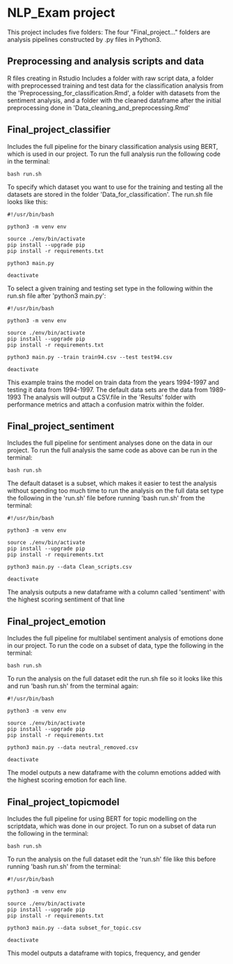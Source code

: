 # NLP_Exam project
This project includes five folders:
The four "Final_project..." folders are analysis pipelines constructed by .py files in Python3. 
## Preprocessing and analysis scripts and data
R files creating in Rstudio
Includes a folder with raw script data, a folder with preprocessed training and test data for the classification analysis from the 'Preprocessing_for_classification.Rmd',
a folder with datasets from the sentiment analysis, and a folder with the cleaned dataframe after the initial preprocessing done in 'Data_cleaning_and_preprocessing.Rmd' 

## Final_project_classifier
Includes the full pipeline for the binary classification analysis using BERT, which is used in our project. 
To run the full analysis run the following code in the terminal:
```
bash run.sh
```
To specify which dataset you want to use for the training and testing all the datasets are stored in the folder 'Data_for_classification'.
The run.sh file looks like this:
```
#!/usr/bin/bash

python3 -m venv env

source ./env/bin/activate
pip install --upgrade pip
pip install -r requirements.txt

python3 main.py 

deactivate
```
To select a given training and testing set type in the following within the run.sh file after 'python3 main.py':
```
#!/usr/bin/bash

python3 -m venv env

source ./env/bin/activate
pip install --upgrade pip
pip install -r requirements.txt

python3 main.py --train train94.csv --test test94.csv

deactivate
```
This example trains the model on train data from the years 1994-1997 and testing it data from 1994-1997. 
The default data sets are the data from 1989-1993
The analysis will output a CSV.file in the 'Results' folder with performance metrics and attach a confusion matrix within the folder.

## Final_project_sentiment
Includes the full pipeline for sentiment analyses done on the data in our project. 
To run the full analysis the same code as above can be run in the terminal:
```
bash run.sh
```
The default dataset is a subset, which makes it easier to test the analysis without spending too much time
to run the analysis on the full data set type the following in the 'run.sh' file before running 'bash run.sh' from the terminal:
```
#!/usr/bin/bash

python3 -m venv env

source ./env/bin/activate
pip install --upgrade pip
pip install -r requirements.txt

python3 main.py --data Clean_scripts.csv

deactivate 
```
The analysis outputs a new dataframe with a column called 'sentiment' with the highest scoring sentiment of that line

## Final_project_emotion
Includes the full pipeline for multilabel sentiment analysis of emotions done in our project. 
To run the code on a subset of data, type the following in the terminal:
```
bash run.sh
```
To run the analysis on the full dataset edit the run.sh file so it looks like this and run 'bash run.sh' from the terminal again:
```
#!/usr/bin/bash

python3 -m venv env

source ./env/bin/activate
pip install --upgrade pip
pip install -r requirements.txt

python3 main.py --data neutral_removed.csv

deactivate 
```
The model outputs a new dataframe with the column emotions added with the highest scoring emotion for each line.

## Final_project_topicmodel
Includes the full pipeline for using BERT for topic modelling on the scriptdata, which was done in our project.
To run on a subset of data run the following in the terminal:
```
bash run.sh
```
To run the analysis on the full dataset edit the 'run.sh' file like this before running 'bash run.sh' from the terminal:
```
#!/usr/bin/bash

python3 -m venv env

source ./env/bin/activate
pip install --upgrade pip
pip install -r requirements.txt

python3 main.py --data subset_for_topic.csv

deactivate 
```
This model outputs a dataframe with topics, frequency, and gender
